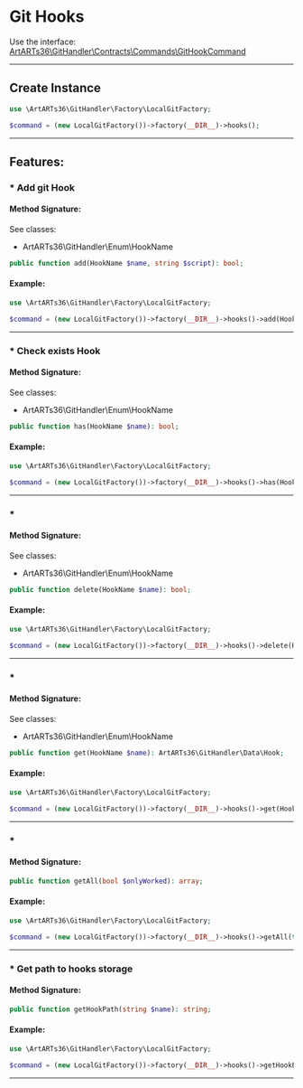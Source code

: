 # Git Hooks

Use the interface: [ArtARTs36\GitHandler\Contracts\Commands\GitHookCommand](/Users/artem/PhpstormProjects/artarts36/libraries/git/src/Contracts/Commands/GitHookCommand.php)

---

## Create Instance

```php
use \ArtARTs36\GitHandler\Factory\LocalGitFactory;

$command = (new LocalGitFactory())->factory(__DIR__)->hooks();
```

---

## Features:

### * Add git Hook

#### Method Signature:
See classes: 

* ArtARTs36\GitHandler\Enum\HookName
```php
public function add(HookName $name, string $script): bool;
```

#### Example:

```php
use \ArtARTs36\GitHandler\Factory\LocalGitFactory;

$command = (new LocalGitFactory())->factory(__DIR__)->hooks()->add(HookName::from(HookName::APPLY_PATH_MSG), 'script-test');
```

---
### * Check exists Hook

#### Method Signature:
See classes: 

* ArtARTs36\GitHandler\Enum\HookName
```php
public function has(HookName $name): bool;
```

#### Example:

```php
use \ArtARTs36\GitHandler\Factory\LocalGitFactory;

$command = (new LocalGitFactory())->factory(__DIR__)->hooks()->has(HookName::from(HookName::APPLY_PATH_MSG));
```

---
### * 

#### Method Signature:
See classes: 

* ArtARTs36\GitHandler\Enum\HookName
```php
public function delete(HookName $name): bool;
```

#### Example:

```php
use \ArtARTs36\GitHandler\Factory\LocalGitFactory;

$command = (new LocalGitFactory())->factory(__DIR__)->hooks()->delete(HookName::from(HookName::APPLY_PATH_MSG));
```

---
### * 

#### Method Signature:
See classes: 

* ArtARTs36\GitHandler\Enum\HookName
```php
public function get(HookName $name): ArtARTs36\GitHandler\Data\Hook;
```

#### Example:

```php
use \ArtARTs36\GitHandler\Factory\LocalGitFactory;

$command = (new LocalGitFactory())->factory(__DIR__)->hooks()->get(HookName::from(HookName::APPLY_PATH_MSG));
```

---
### * 

#### Method Signature:

```php
public function getAll(bool $onlyWorked): array;
```

#### Example:

```php
use \ArtARTs36\GitHandler\Factory\LocalGitFactory;

$command = (new LocalGitFactory())->factory(__DIR__)->hooks()->getAll(true);
```

---
### * Get path to hooks storage

#### Method Signature:

```php
public function getHookPath(string $name): string;
```

#### Example:

```php
use \ArtARTs36\GitHandler\Factory\LocalGitFactory;

$command = (new LocalGitFactory())->factory(__DIR__)->hooks()->getHookPath('name-test');
```

---
